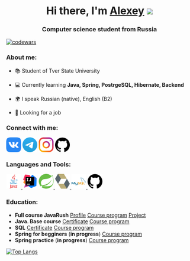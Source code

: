 <h1 align="center">Hi there, I'm <a href="https://github.com/RUMirNul/" target="_blank">Alexey</a> <img
src="https://github.com/blackcater/blackcater/raw/main/images/Hi.gif" height="32" /></h1>
<h3 align="center">Computer science student from Russia</h3> 

[![codewars](https://www.codewars.com/users/RUMirNul/badges/small)](https://www.codewars.com/users/RUMirNul)
### About me:

- 📚 Student of Tver State University

- 💻 Currently learning **Java, Spring, PostrgeSQL, Hibernate, Backend**

- 🌍 I speak Russian (native), English (B2)

- 🔮 Looking for a job

### Connect with me:
<p align="left">
  <a href="https://t.me/RuMirNul" target="blank"><img align="center" src="https://raw.githubusercontent.com/RUMirNul/RUMirNul/4a3e854bd9829b789e682d9ad00ec248ff8f09df/icons/VK.svg" alt="RuMirNul" height="40" width="40" /></a>
  <a href="https://vk.com/rumirnul" target="blank"><img align="center" src="https://raw.githubusercontent.com/RUMirNul/RUMirNul/5a8fdf67758eccdcfbb715315580be4f5144d2d0/icons/Telegram.svg" alt="RuMirNul" height="40" width="40" /></a>
  <a href="https://instagram.com/alex_notshy" target="blank"><img align="center" src="https://raw.githubusercontent.com/RUMirNul/RUMirNul/2b5f0f9c7ddce7ad9b60738ef538aebcc4f4d9ca/icons/Instagram.svg" alt="alex_notshy" height="40" width="40" /></a>
  <a href="https://github.com/RuMirNul" target="blank"><img align="center" src="https://raw.githubusercontent.com/RUMirNul/RUMirNul/a45d66350da24e3f61e2aefedf952376385e14df/icons/GitHub.svg" alt="RuMirNul" height="40" width="40" /></a>
  
</p>

### Languages and Tools:
<p align="left"> 
<a href="https://javarush.ru/users/2783728" target="_blank" rel="noreferrer"> <img src="https://raw.githubusercontent.com/RUMirNul/RUMirNul/4a3e854bd9829b789e682d9ad00ec248ff8f09df/icons/Java.svg" alt="Java" width="40" height="40"/> </a>  
  <a href="https://www.jetbrains.com/idea/" target="_blank" rel="noreferrer"> <img src="https://raw.githubusercontent.com/RUMirNul/RUMirNul/4a3e854bd9829b789e682d9ad00ec248ff8f09df/icons/IntelliJ_IDEA.svg" alt="IntelliJ_IDEA" width="40" height="40"/></a> 
  <a href="https://spring.io/" target="_blank" rel="noreferrer"> <img src="https://raw.githubusercontent.com/RUMirNul/RUMirNul/a15c53008be38630442296ea0ee98f2cd511d15f/icons/Spring.svg" alt="Spring" width="40" height="40"/> </a>  
  <a href="https://hibernate.org/" target="_blank" rel="noreferrer"> <img src="https://raw.githubusercontent.com/RUMirNul/RUMirNul/fd745075a92a8642a99e5e54e030ef9403fee88c/icons/Hibernate.svg" alt="Hibernat" width="40" height="40"/> </a> 
  <a href="https://www.mysql.com/" target="_blank" rel="noreferrer"> <img src="https://raw.githubusercontent.com/RUMirNul/RUMirNul/a15c53008be38630442296ea0ee98f2cd511d15f/icons/MySQL.svg" alt="MySQL" width="40" height="40"/> </a>
  <a href="https://www.github.com/" target="_blank" rel="noreferrer"> <img src="https://raw.githubusercontent.com/RUMirNul/RUMirNul/a45d66350da24e3f61e2aefedf952376385e14df/icons/GitHub.svg" alt="GitHub" width="40" height="40"/> </a> 
</p>

### Education:    
- **Full course JavaRush**  [Profile](https://javarush.ru/users/2783728)  [Course program](https://javarush.ru/quests)  [Project](https://github.com/RUMirNul/JavaRushTaskCourse)
- **Java. Base course**  [Certificate](https://stepik.org/cert/1501555)  [Course program](https://stepik.org/course/187/syllabus)
- **SQL**  [Certificate](https://stepik.org/cert/1522752)  [Course program](https://stepik.org/course/63054/syllabus)
- **Spring for begginers** (**in progress**)  [Course program](https://www.udemy.com/course/spring-framework/)
- **Spring practice** (**in progress**)  [Course program](https://www.udemy.com/course/jee-my-resume/)


[![Top Langs](https://github-readme-stats.vercel.app/api/top-langs/?username=RuMirNul)](https://RuMirNul)
